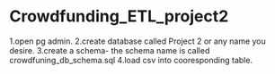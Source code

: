 # Crowdfunding_ETL_project2

1.open pg admin.
2.create database called Project 2 or any name you desire.
3.create a schema- the schema name is called crowdfuning_db_schema.sql
4.load csv into cooresponding table. 

